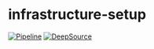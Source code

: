 infrastructure-setup
====================

[![Pipeline](https://github.com/unofficialopensource-knit/infrastructure-setup/actions/workflows/pipeline.yml/badge.svg)](https://github.com/unofficialopensource-knit/infrastructure-setup/actions/workflows/pipeline.yml)
[![DeepSource](https://deepsource.io/gh/unofficialopensource-knit/infrastructure-setup.svg/?label=active+issues&show_trend=true)](https://deepsource.io/gh/unofficialopensource-knit/infrastructure-setup/?ref=repository-badge)
